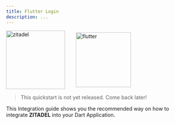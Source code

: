 ```yaml
---
title: Flutter Login
description: ...
---
```


<div style="display: flex; align-items: center;">
    <img src="logos/zitadel-logo-solo-darkdesign.svg" height="160px" alt="zitadel"/>
    <i style="font-size: 40px; height: 40px; margin: 0 15px;" class="las la-arrow-right"></i>
    <img src="tech/flutter.svg" height="150px" alt="flutter"/>
</div>

> This quickstart is not yet released. Come back later!

This Integration guide shows you the recommended way on how to integrate **ZITADEL** into your Dart Application.
